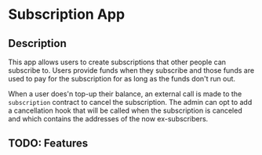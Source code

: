 # Subscription App

## Description

This app allows users to create subscriptions that other people can subscribe to. Users provide funds when they subscribe and those funds are used to pay for the subscription for as long as the funds don't run out.

When a user does'n top-up their balance, an external call is made to the `subscription` contract to cancel the subscription. The admin can opt to add a cancellation hook that will be called when the subscription is canceled and which contains the addresses of the now ex-subscribers.

## TODO: Features
